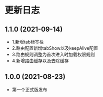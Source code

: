 # 更新日志

## 1.1.0 (2021-09-14)

- 1.新增tab标签栏
- 2.路由配置新增tabShow以及keepAlive配置
- 3.路由规则调整为首次进入时加载权限规则
- 4.新增路由缓存以及去除缓存

## 1.0.0 (2021-08-23)

- 第一个正式版发布
